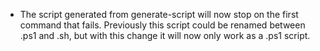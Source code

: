 - The script generated from generate-script will now stop on the first command that fails. Previously this script could be renamed between .ps1 and .sh, but with this change it will now only work as a .ps1 script.
